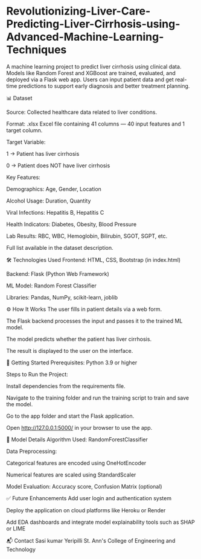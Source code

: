 # Revolutionizing-Liver-Care-Predicting-Liver-Cirrhosis-using-Advanced-Machine-Learning-Techniques
A machine learning project to predict liver cirrhosis using clinical data. Models like Random Forest and XGBoost are trained, evaluated, and deployed via a Flask web app. Users can input patient data and get real-time predictions to support early diagnosis and better treatment planning.

📊 Dataset

Source: Collected healthcare data related to liver conditions.

Format: .xlsx Excel file containing 41 columns — 40 input features and 1 target column.

Target Variable:

1 → Patient has liver cirrhosis

0 → Patient does NOT have liver cirrhosis

Key Features:

Demographics: Age, Gender, Location

Alcohol Usage: Duration, Quantity

Viral Infections: Hepatitis B, Hepatitis C

Health Indicators: Diabetes, Obesity, Blood Pressure

Lab Results: RBC, WBC, Hemoglobin, Bilirubin, SGOT, SGPT, etc.

Full list available in the dataset description.

🛠️ Technologies Used
Frontend: HTML, CSS, Bootstrap (in index.html)

Backend: Flask (Python Web Framework)

ML Model: Random Forest Classifier

Libraries: Pandas, NumPy, scikit-learn, joblib

⚙️ How It Works
The user fills in patient details via a web form.

The Flask backend processes the input and passes it to the trained ML model.

The model predicts whether the patient has liver cirrhosis.

The result is displayed to the user on the interface.

🚀 Getting Started
Prerequisites: Python 3.9 or higher

Steps to Run the Project:

Install dependencies from the requirements file.

Navigate to the training folder and run the training script to train and save the model.

Go to the app folder and start the Flask application.

Open http://127.0.0.1:5000/ in your browser to use the app.

🧠 Model Details
Algorithm Used: RandomForestClassifier

Data Preprocessing:

Categorical features are encoded using OneHotEncoder

Numerical features are scaled using StandardScaler

Model Evaluation: Accuracy score, Confusion Matrix (optional)

✅ Future Enhancements
Add user login and authentication system

Deploy the application on cloud platforms like Heroku or Render

Add EDA dashboards and integrate model explainability tools such as SHAP or LIME

📬 Contact
Sasi kumar Yeripilli St. Ann's College of Engineering and Technology
